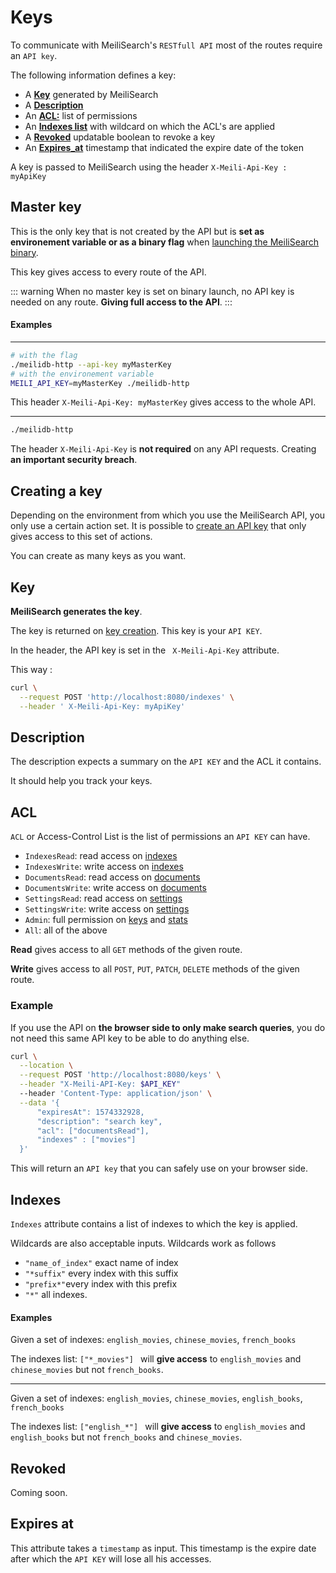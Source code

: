 # Keys

To communicate with MeiliSearch's `RESTfull API` most of the routes require an `API key`.

The following information defines a key:
* A **[Key](/advanced_guides/keys.md#key)** generated by MeiliSearch
* A **[Description](/advanced_guides/keys.md#description)**
* An **[ACL:](/advanced_guides/keys.md#acl)** list of permissions
* An **[Indexes list](/advanced_guides/keys.md#indexes)**  with wildcard on which the ACL's are applied
* A **[Revoked](/advanced_guides/keys.md#revoked)** updatable boolean to revoke a key <Badge text="soon" type="warn"/> 
* An **[Expires_at](/advanced_guides/keys.md#expires-at)** timestamp that indicated the expire date of the token

A key is passed to MeiliSearch using the header 
` X-Meili-Api-Key : myApiKey `

## Master key

This is the only key that is not created by the API but is **set as environement variable or as a binary flag** when [launching the MeiliSearch binary](/advanced_guides/binary).

This key gives access to every route of the API.

::: warning
When no master key is set on binary launch, no API key is needed on any route.
**Giving full access to the API**.
:::

#### Examples

-----

```bash
# with the flag
./meilidb-http --api-key myMasterKey
# with the environement variable
MEILI_API_KEY=myMasterKey ./meilidb-http 
```

This header `X-Meili-Api-Key: myMasterKey` gives access to the whole API.

-----
```bash
./meilidb-http
```

The header `X-Meili-Api-Key` is **not required** on any API requests. Creating **an important security breach**. 


## Creating a key

Depending on the environment from which you use the MeiliSearch API, you only use a certain action set. It is possible to [create an API key](/references/keys.md#create-key) that only gives access to this set of actions.

You can create as many keys as you want.


## Key

**MeiliSearch generates the key**.

The key is returned on [key creation](/references/keys.md#create-key). This key is your `API KEY`. 

In the header, the API key is set in the ` X-Meili-Api-Key` attribute.

This way : 

```bash
curl \
  --request POST 'http://localhost:8080/indexes' \
  --header ' X-Meili-Api-Key: myApiKey'
```

## Description

The description expects a summary on the `API KEY` and the ACL it contains.

It should help you track your keys.

## ACL 

`ACL` or Access-Control List is the list of permissions an `API KEY` can have.


* `IndexesRead`: read access on [indexes](/references/indexes) 
* `IndexesWrite`: write access on [indexes](/references/indexes) 
* `DocumentsRead`: read access on [documents](/references/documents) 
* `DocumentsWrite`: write access on [documents](/references/documents) 
* `SettingsRead`: read access on [settings](/references/settings) 
* `SettingsWrite`: write access on [settings](/references/settings) 
* `Admin`: full permission on [keys](/references/keys) and [stats](/references/stats)
* `All`: all of the above

**Read** gives access to all `GET` methods of the given route.

**Write** gives access to all `POST`, `PUT`, `PATCH`, `DELETE` methods of the given route.

### Example

If you use the API on **the browser side to only make search queries**, you do not need this same API key to be able to do anything else. 

```bash
curl \
  --location \
  --request POST 'http://localhost:8080/keys' \
  --header "X-Meili-API-Key: $API_KEY"
  --header 'Content-Type: application/json' \
  --data '{
      "expiresAt": 1574332928,
      "description": "search key",
      "acl": ["documentsRead"],
      "indexes" : ["movies"]
  }'
```

This will return an `API key` that you can safely use on your browser side.

## Indexes

`Indexes` attribute contains a list of indexes to which the key is applied.

Wildcards are also acceptable inputs. Wildcards work as follows
* `"name_of_index"` exact name of index
* `"*suffix"` every index with this suffix
* `"prefix*"`every index with this prefix
* `"*"` all indexes.


#### Examples
Given a set of indexes: `english_movies`, `chinese_movies`, `french_books`

The indexes list: `["*_movies"] ` will **give access** to `english_movies` and `chinese_movies` but not `french_books`.

-----

Given a set of indexes: `english_movies`, `chinese_movies`, `english_books`, `french_books`

The indexes list: `["english_*"] ` will **give access** to `english_movies` and `english_books` but not `french_books` and `chinese_movies`.

## Revoked

Coming soon.

## Expires at

This attribute takes a `timestamp` as input. This timestamp is the expire date after which the `API KEY` will lose all his accesses.
